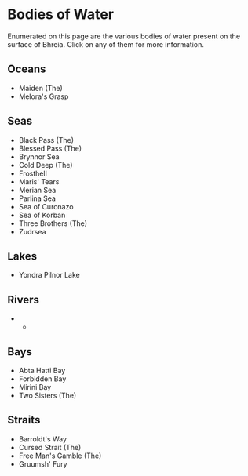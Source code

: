 # Bodies of Water

Enumerated on this page are the various bodies of water present on the surface of Bhreia. Click on any of them for more information.

## Oceans

* Maiden (The)
* Melora's Grasp

## Seas

* Black Pass (The)
* Blessed Pass (The)
* Brynnor Sea
* Cold Deep (The)
* Frosthell
* Maris' Tears
* Merian Sea
* Parlina Sea
* Sea of Curonazo
* Sea of Korban
* Three Brothers (The)
* Zudrsea

## Lakes

* Yondra Pilnor Lake

## Rivers

* -

## Bays

* Abta Hatti Bay
* Forbidden Bay
* Mirini Bay
* Two Sisters (The)

## Straits

* Barroldt's Way
* Cursed Strait (The)
* Free Man's Gamble (The)
* Gruumsh' Fury
